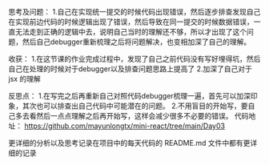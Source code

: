 思考及问题：
	1.自己在实现统一提交的时候代码出现错误，然后逐步排查发现自己在实现前边代码的时候逻辑出现了错误，然后导致在同一提交的时候数据错误，一直无法走到正确的逻辑中去，说明自己当时的理解还不够，所以才出现了这个问题，然后自己debugger重新梳理之后将问题解决，也变相加深了自己的理解。

收获：
	1.在这节课的作业完成过程中，发现了自己之前代码没有写好埋得坑，然后自己在处理的时候对于debugger以及排查问题思路上提高了
	2.加深了自己对于jsx 的理解

反思点：
	1.在写完之后再重新自己对照代码debugger梳理一遍，首先可以加深印象，其次也可以排查出自己代码中可能潜在的问题。
	2.不用盲目的开始写，要自己多去看然后一点点理解之后再开始写，这样会减少很多不必要的错误。
代码地址：
https://github.com/mayunlongtx/mini-react/tree/main/Day03

更详细的分析以及思考记录在项目中的每天代码的 README.md 文件中都有更详细的记录
